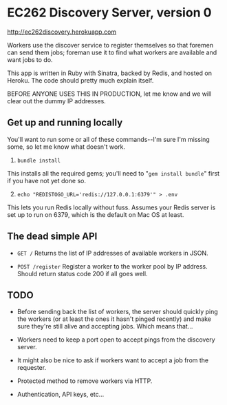 EC262 Discovery Server, version 0
=================================

http://ec262discovery.herokuapp.com

Workers use the discover service to register themselves so that foremen can
send them jobs; foreman use it to find what workers are available and want
jobs to do.

This app is written in Ruby with Sinatra, backed by Redis, and hosted on
Heroku. The code should pretty much explain itself. 

BEFORE ANYONE USES THIS IN PRODUCTION, let me know and we will clear out the
dummy IP addresses.


Get up and running locally
--------------------------

You'll want to run some or all of these commands--I'm sure I'm missing some, so
let me know what doesn't work.

1. `bundle install`

  This installs all the required gems; you'll need to "`gem install bundle`"
  first if you have not yet done so.

2. `echo "REDISTOGO_URL='redis://127.0.0.1:6379'" > .env`

  This lets you run Redis locally without fuss. Assumes your Redis server is set
up to run on 6379, which is the default on Mac OS at least.


The dead simple API
-------------------

  - `GET /`
    Returns the list of IP addresses of available workers in JSON.

  - `POST /register`
    Register a worker to the worker pool by IP address. Should return status
    code 200 if all goes well.

  
 
TODO
----

  - Before sending back the list of workers, the server should quickly ping
    the workers (or at least the ones it hasn't pinged recently) and make sure
    they're still alive and accepting jobs. Which means that...
    
  - Workers need to keep a port open to accept pings from the discovery server.
    
  - It might also be nice to ask if workers want to accept a job from the
    requester.
    
  - Protected method to remove workers via HTTP.
    
  - Authentication, API keys, etc...